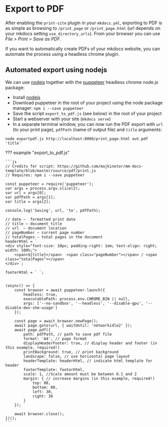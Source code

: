 # Export to PDF

After enabling the `print-site` plugin in your `mkdocs.yml`, exporting to PDF is as simple as browsing to `/print_page` or `/print_page.html` (url depends on your mkdocs setting `use_directory_urls`). From your browser you can use *File > Print > Save as PDF*.

If you want to automatically create PDFs of your mkdocs website, you can automate the process using a headless chrome plugin.

## Automated export using nodejs

We can use [nodejs](https://nodejs.org/en/) together with the [puppeteer](https://github.com/puppeteer/puppeteer) headless chrome node.js package:

- Install [nodejs](https://nodejs.org/en/) 
- Download puppeteer in the root of your project using the node package manager: `npm i --save puppeteer`
- Save the script `export_to_pdf.js` (see below) in the root of your project
- Start a webserver with your site (`mkdocs serve`)
- In a separate terminal window, you can now run the PDF export with `url` (to your print page), `pdfPath` (name of output file) and `title` arguments:

```shell
node exportpdf.js http://localhost:8000/print_page.html out.pdf 'title'
```

??? example "export_to_pdf.js"

    ```js
    // Credits for script: https://github.com/majkinetor/mm-docs-template/blob/master/source/pdf/print.js
    // Requires: npm i --save puppeteer

    const puppeteer = require('puppeteer');
    var args = process.argv.slice(2);
    var url = args[0];
    var pdfPath = args[1];
    var title = args[2];

    console.log('Saving', url, 'to', pdfPath);

    // date –  formatted print date
    // title – document title
    // url  – document location
    // pageNumber – current page number
    // totalPages – total pages in the document
    headerHtml = `
    <div style="font-size: 10px; padding-right: 1em; text-align: right; width: 100%;">
        <span>${title}</span>  <span class="pageNumber"></span> / <span class="totalPages"></span>
    </div>`;

    footerHtml = ` `;


    (async() => {
        const browser = await puppeteer.launch({
            headless: true,
            executablePath: process.env.CHROME_BIN || null,
            args: ['--no-sandbox', '--headless', '--disable-gpu', '--disable-dev-shm-usage']
        });

        const page = await browser.newPage();
        await page.goto(url, { waitUntil: 'networkidle2' });
        await page.pdf({
            path: pdfPath, // path to save pdf file
            format: 'A4', // page format
            displayHeaderFooter: true, // display header and footer (in this example, required!)
            printBackground: true, // print background
            landscape: false, // use horizontal page layout
            headerTemplate: headerHtml, // indicate html template for header
            footerTemplate: footerHtml,
            scale: 1, //Scale amount must be between 0.1 and 2
            margin: { // increase margins (in this example, required!)
                top: 80,
                bottom: 80,
                left: 30,
                right: 30
            }
        });

        await browser.close();
    })();
    ```